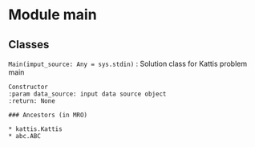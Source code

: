 Module main
===========

Classes
-------

`Main(imput_source: Any = sys.stdin)`
:   Solution class for Kattis problem main
    
    Constructor
    :param data_source: input data source object
    :return: None

    ### Ancestors (in MRO)

    * kattis.Kattis
    * abc.ABC
